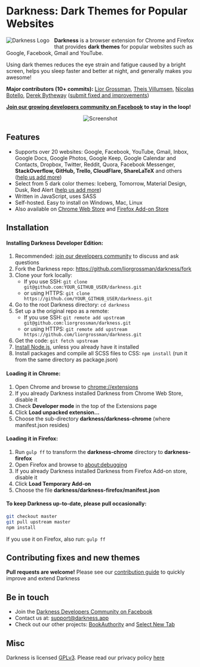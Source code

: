 # Darkness: Dark Themes for Popular Websites

<img alt="Darkness Logo" src="https://raw.githubusercontent.com/liorgrossman/darkness/master/assets/documentation/darkness-icon-48px.png?v=2" align="left" style="padding: 0 10px 5px 0; background-color: transparent">

**Darkness** is a browser extension for Chrome and Firefox that provides **dark themes** for popular websites such as Google, Facebook, Gmail and YouTube.

Using dark themes reduces the eye strain and fatigue caused by a bright screen, helps you sleep faster and better at night, and generally makes you awesome!

**Major contributors (10+ commits):** [Lior Grossman](http://liorgrossman.com/), [Theis Villumsen](https://folkmann.it/), [Nicolas Botello](http://nicolasbotello.com/), [Derek Bytheway](https://github.com/derekbtw/) ([submit fixed and improvements](./CONTRIBUTING.md))

**[Join our growing developers community on Facebook](https://www.facebook.com/groups/darkness-developers) to stay in the loop!**


<div style="text-align:center">
<img alt="Screenshot" src="https://raw.githubusercontent.com/liorgrossman/darkness/master/assets/documentation/darkness-screenshot.png">
</div>

## Features
* Supports over 20 websites: Google, Facebook, YouTube, Gmail, Inbox, Google Docs, Google Photos, Google Keep, Google Calendar and Contacts, Dropbox, Twitter, Reddit, Quora, Facebook Messenger, **StackOverflow, GitHub, Trello, CloudFlare, ShareLaTeX** and others ([help us add more](./CONTRIBUTING.md))
* Select from 5 dark color themes: Iceberg, Tomorrow, Material Design, Dusk, Red Alert ([help us add more](./CONTRIBUTING.md))
* Written in JavaScript, uses SASS
* Self-hosted. Easy to install on Windows, Mac, Linux
* Also available on [Chrome Web Store](https://chrome.google.com/webstore/detail/darkness-beautiful-dark-t/imilbobhamcfahccagbncamhpnbkaenm) and [Firefox Add-on Store](https://addons.mozilla.org/en-US/firefox/addon/darkness-dark-themes/)



## Installation
####  Installing Darkness Developer Edition:
1. Recommended: [join our developers community](https://www.facebook.com/groups/darkness-developers) to discuss and ask questions
1. Fork the Darkness repo: https://github.com/liorgrossman/darkness/fork
1. Clone your fork locally:
	* If you use SSH: `git clone git@github.com:YOUR_GITHUB_USER/darkness.git`
 	* or using HTTPS: `git clone https://github.com/YOUR_GITHUB_USER/darkness.git`
1. Go to the root Darkness directory: `cd darkness`
1. Set up a the original repo as a remote:
	* If you use SSH: `git remote add upstream git@github.com:liorgrossman/darkness.git`
 	* or using HTTPS: `git remote add upstream https://github.com/liorgrossman/darkness.git`
1. Get the code: `git fetch upstream`
1. [Install Node.js](https://nodejs.org/), unless you already have it installed
1. Install packages and compile all SCSS files to CSS: `npm install` (run it from the same directory as package.json)

#### Loading it in Chrome:
1. Open Chrome and browse to [chrome://extensions](chrome://extensions)
1. If you already Darkness installed Darkness from Chrome Web Store, disable it
1. Check **Developer mode** in the top of the Extensions page
1. Click **Load unpacked extension...**
1. Choose the sub-directory **darkness/darkness-chrome** (where manifest.json resides)

#### Loading it in Firefox:
1. Run `gulp ff` to transform the **darkness-chrome** directory to **darkness-firefox**
1. Open Firefox and browse to [about:debugging](about:debugging)
1. If you already Darkness installed Darkness from Firefox Add-on store, disable it
1. Click **Load Temporary Add-on**
1. Choose the file **darkness/darkness-firefox/manifest.json**

#### To keep Darkness up-to-date, please pull occasionally:
```bash
git checkout master
git pull upstream master
npm install
```
If you use it on Firefox, also run: `gulp ff`

## Contributing fixes and new themes
**Pull requests are welcome!**
Please see our [contribution guide](./CONTRIBUTING.md) to quickly improve and extend Darkness


## Be in touch
* Join the [Darkness Developers Community on Facebook](https://www.facebook.com/groups/darkness-developers)
* Contact us at: support@darkness.app
* Check out our other projects: [BookAuthority](https://bookauthority.org/) and [Select New Tab](https://chrome.google.com/webstore/detail/select-beautiful-photos-f/gidbhaipbdimcjbjkpnhkdhghpbghena)

##  Misc
Darkness is licensed [GPLv3](./LICENSE). Please read our privacy policy [here](https://darkness.app/privacy/darkness-privacy-policy.pdf)